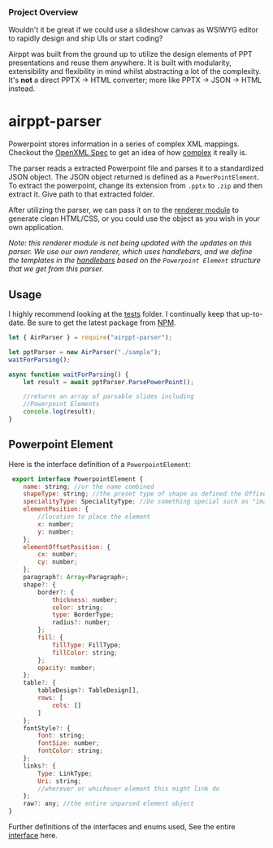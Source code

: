 ### Project Overview
Wouldn't it be great if we could use a slideshow canvas as WSIWYG editor to rapidly design and ship UIs or start coding?

Airppt was built from the ground up to utilize the design elements of PPT presentations and reuse them anywhere. It is built with modularity, extensibility and flexibility in mind whilst abstracting a lot of the complexity. It's **not** a direct PPTX -> HTML converter; more like PPTX -> JSON -> HTML instead.

# airppt-parser

Powerpoint stores information in a series of complex XML mappings. Checkout the [OpenXML Spec](https://www.ecma-international.org/news/TC45_current_work/OpenXML%20White%20Paper.pdf) to get an idea of how [complex](http://officeopenxml.com/anatomyofOOXML-pptx.php) it really is.

The parser reads a extracted Powerpoint file and parses it to a standardized JSON object. The JSON object returned is defined as a `PowerPointElement`.
To extract the powerpoint, change its extension from `.pptx` to `.zip` and then extract it. Give path to that extracted folder. 

After utilizing the parser, we can pass it on to the [renderer module](https://github.com/rabi92/airppt-renderer#readme) to generate clean HTML/CSS, or you could use the object as you wish in your own application.

_Note: this renderer module is not being updated with the updates on this parser. We use our own renderer, which uses handlebars, and we define the templates in the [handlebars](https://handlebarsjs.com/) based on the `Powerpoint Element` structure that we get from this parser._

## Usage

I highly recommend looking at the [tests](https://github.com/rabi92/airppt-parser/tree/master/tests) folder. I continually keep that up-to-date. Be sure to get the latest package from [NPM](https://www.npmjs.com/package/airppt-parser-plus).

```javascript
let { AirParser } = require("airppt-parser");

let pptParser = new AirParser("./sample");
waitForParsing();

async function waitForParsing() {
	let result = await pptParser.ParsePowerPoint();

	//returns an array of parsable slides including
	//Powerpoint Elements
	console.log(result);
}
```

## Powerpoint Element

Here is the interface definition of a `PowerpointElement`:

```javascript
 export interface PowerpointElement {
	name: string; //or the name combined
	shapeType: string; //the preset type of shape as defined the Offixe XML schema
	specialityType: SpecialityType; //Do something special such as "images","textboxes","media"
	elementPosition: {
		//location to place the element
		x: number;
		y: number;
	};
	elementOffsetPosition: {
		cx: number;
		cy: number;
	};
	paragraph?: Array<Paragraph>;
	shape?: {
		border?: {
			thickness: number;
			color: string;
			type: BorderType;
			radius?: number;
		};
		fill: {
			fillType: FillType;
			fillColor: string;
		};
		opacity: number;
	};
	table?: {
		tableDesign?: TableDesign[],
		rows: [
			cols: []
		]
	};
	fontStyle?: {
		font: string;
		fontSize: number;
		fontColor: string;
	};
	links?: {
		Type: LinkType;
		Uri: string;
		//wherever or whichever element this might link do
	};
	raw?: any; //the entire unparsed element object
}
```

Further definitions of the interfaces and enums used, See the entire [interface](https://github.com/rabi92/airppt-models/blob/dev/pptelement.d.ts) here.
